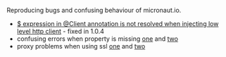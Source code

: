 
Reproducing bugs and confusing behaviour of micronaut.io.


- [$ expression in @Client annotation is not resolved when injecting low level http client](https://github.com/micronaut-projects/micronaut-core/issues/1144) - fixed in 1.0.4
- confusing errors when property is missing [one](wrong-property-reported/src/test/groovy/micronaut/problems/ConfusingErrorSpec.groovy) and [two](/wrong-property-reported2/src/test/groovy/micronaut/problems/ConfusingErrorSpec2.groovy)
- proxy problems when using ssl [one](https://github.com/micronaut-projects/micronaut-core/issues/1281) and [two](https://github.com/micronaut-projects/micronaut-core/issues/1343)
